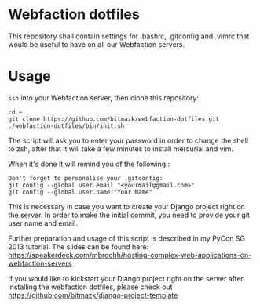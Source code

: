 # Webfaction dotfiles

This repository shall contain settings for .bashrc, .gitconfig and .vimrc that
would be useful to have on all our Webfaction servers.

# Usage

``ssh`` into your Webfaction server, then clone this repository:

    cd ~
    git clone https://github.com/bitmazk/webfaction-dotfiles.git
    ./webfaction-dotfiles/bin/init.sh

The script will ask you to enter your password in order to change the shell
to zsh, after that it will take a few minutes to install mercurial and vim.

When it's done it will remind you of the following::

    Don't forget to personalise your .gitconfig:
    git config --global user.email "<yourmail@gmail.com>"
    git config --global user.name "Your Name"

This is necessary in case you want to create your Django project right on the
server. In order to make the initial commit, you need to provide your git
user name and email.

Further preparation and usage of this script is described in my PyCon SG 2013
tutorial. The slides can be found here: https://speakerdeck.com/mbrochh/hosting-complex-web-applications-on-webfaction-servers

If you would like to kickstart your Django project right on the server after
installing the webfaction dotfiles, please check out https://github.com/bitmazk/django-project-template
